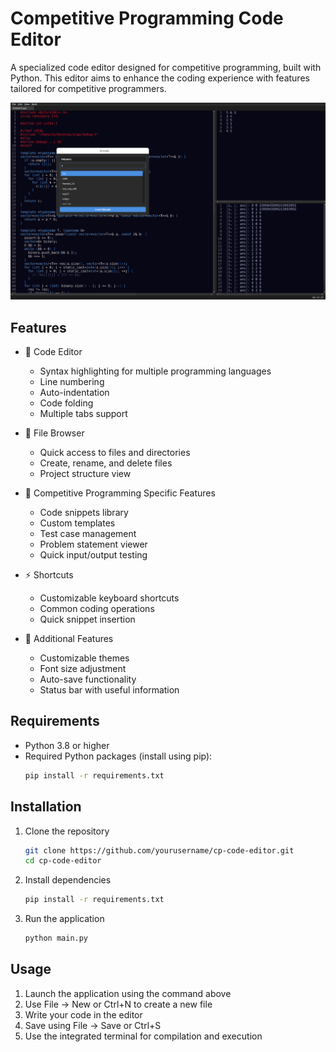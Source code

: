 # Competitive Programming Code Editor

A specialized code editor designed for competitive programming, built with Python. This editor aims to enhance the coding experience with features tailored for competitive programmers.

![Project Screenshot](app2.png)

## Features

- 📝 Code Editor
  - Syntax highlighting for multiple programming languages
  - Line numbering
  - Auto-indentation
  - Code folding
  - Multiple tabs support

- 📁 File Browser
  - Quick access to files and directories
  - Create, rename, and delete files
  - Project structure view

- 🎯 Competitive Programming Specific Features
  - Code snippets library
  - Custom templates
  - Test case management
  - Problem statement viewer
  - Quick input/output testing

- ⚡ Shortcuts
  - Customizable keyboard shortcuts
  - Common coding operations
  - Quick snippet insertion

- 🎨 Additional Features
  - Customizable themes
  - Font size adjustment
  - Auto-save functionality
  - Status bar with useful information

## Requirements

- Python 3.8 or higher
- Required Python packages (install using pip):
  ```bash
  pip install -r requirements.txt
  ```

## Installation

1. Clone the repository
   ```bash
   git clone https://github.com/yourusername/cp-code-editor.git
   cd cp-code-editor
   ```

2. Install dependencies
   ```bash
   pip install -r requirements.txt
   ```

3. Run the application
   ```bash
   python main.py
   ```

## Usage

1. Launch the application using the command above
2. Use File -> New or Ctrl+N to create a new file
3. Write your code in the editor
4. Save using File -> Save or Ctrl+S
5. Use the integrated terminal for compilation and execution
